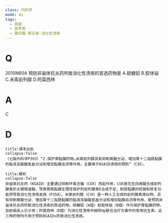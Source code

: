 ```yaml
---
class: 内科学
mode: A1
tags:
  - 真题
  - 医考帮
  - 第四篇-第五章-消化性溃疡
---
```


# Q
2010N60A 预防非甾体抗炎药所致消化性溃疡的首选药物是
A.硫糖铝
B.胶体铋
C.米索前列醇
D.阿莫西林

# A
C
# D
```ad-note
title:课本出处
collapse:false
（七版内科学P393）“2.保护胃黏膜药物…米索前列醇具有抑制胃酸分泌、增加胃十二指肠黏膜的黏液及碳酸氢盐分泌和增加黏膜血流等作用，主要用于NSAID溃疡的预防”（C对）。
```

```ad-summary
title:解析
collapse:false
非甾体抗炎药（NSAID）主要通过抑制环氧合酶（COX）而起作用，COX是花生四烯酸合成前列腺素的关键限速酶，导致胃肠黏膜生理性保护剂前列腺素E合成不足，削弱黏膜的防御和修复功能而导致消化性溃疡发病（P358）。米索前列醇（C对）是一种人工合成的前列腺素类似物，具有抑制胃酸分泌、增加胃十二指肠黏膜的黏液及碳酸氢盐分泌和增加黏膜血流等作用，是预防非甾体抗炎药所致消化性溃疡的首选药物。硫糖铝（A错）和胶体铋（B错）作为保护胃黏膜药物，目前临床上已少用；阿莫西林（D错）为消化性溃疡中根除Hp联合治疗方案中的常用抗生素。此三种药物均不用于预防NSAIDs所致消化性溃疡。
```

